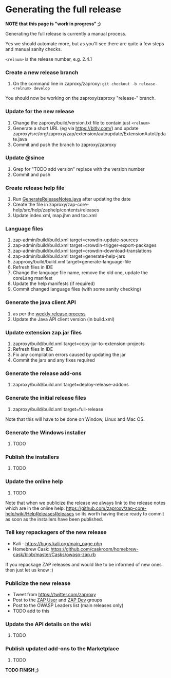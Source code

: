 # Generating the full release

**NOTE that this page is "work in progress" ;)**

Generating the full release is currently a manual process.

Yes we should automate more, but as you'll see there are quite a few steps and manual sanity checks.

``<relnum>`` is the release number, e.g. 2.4.1

### Create a new release branch
  1. On the command line in zaproxy/zaproxy: ``git checkout -b release-<relnum> develop``

You should now be working on the zaproxy/zaproxy "release-<relnum>" branch.

### Update for the new release
  1. Change the zaproxy/build/version.txt file to contain just ``<relnum>``
  1. Generate a short URL (eg via https://bitly.com/) and update zaproxy/src/org/zaproxy/zap/extension/autoupdate/ExtensionAutoUpdate.java
  1. Commit and push the branch to zaproxy/zaproxy

### Update @since 
  1. Grep for "TODO add version" replace with the version number
  1. Commit and push

### Create release help file
  1. Run [GenerateReleaseNotes.java](https://github.com/zaproxy/zap-admin/blob/master/src/org/zaproxy/admin/GenerateReleaseNotes.java) after updating the date
  1. Create the file in zaproxy/zap-core-help/src/help/zaphelp/contents/releases
  1. Update index.xml, map.jhm and toc.xml

### Language files
  1. zap-admin/build/build.xml target=crowdin-update-sources
  1. zap-admin/build/build.xml target=crowdin-trigger-export-packages
  1. zap-admin/build/build.xml target=crowdin-download-translations
  1. zap-admin/build/build.xml target=generate-help-jars
  1. zapproxy/build/build.xml target=generate-language-file
  1. Refresh files in IDE
  1. Change the language file name, remove the old one, update the coreLang manifest
  1. Update the help manifests (if required)
  1. Commit changed language files (with some sanity checking)

### Generate the java client API
  1. as per the [weekly release process](https://github.com/zaproxy/zaproxy/wiki/GeneratingTheWeeklyRelease#generate-the-client-apis)
  1. Update the Java API client version (in build.xml)

### Update extension zap.jar files
  1. zaproxy/build/build.xml target=copy-jar-to-extension-projects
  1. Refresh files in IDE
  1. Fix any compilation errors caused by updating the jar
  1. Commit the jars and any fixes required

### Generate the release add-ons
  1. zaproxy/build/build.xml target=deploy-release-addons

### Generate the initial release files
  1. zaproxy/build/build.xml target=full-release

Note that this will have to be done on Window, Linux and Mac OS.

### Generate the Windows installer
  1. TODO

### Publish the installers
  1. TODO

### Update the online help
  1. TODO

Note that when we publicize the release we always link to the release notes which are in the online help: https://github.com/zaproxy/zap-core-help/wiki/HelpReleasesReleases so its worth having these ready to commit as soon as the installers have been published.

### Tell key repackagers of the new release
  * Kali - https://bugs.kali.org/main_page.php
  * Homebrew Cask: https://github.com/caskroom/homebrew-cask/blob/master/Casks/owasp-zap.rb

If you repackage ZAP releases and would like to be informed of new ones then just let us know :)

### Publicize the new release
  * Tweet from https://twitter.com/zaproxy
  * Post to the [ZAP User](https://groups.google.com/group/zaproxy-users) and [ZAP Dev](https://groups.google.com/group/zaproxy-develop) groups
  * Post to the OWASP Leaders list (main releases only)
  * TODO add to this

### Update the API details on the wiki
  1. TODO

### Publish updated add-ons to the Marketplace
  1. TODO

**TODO FINISH ;)**

